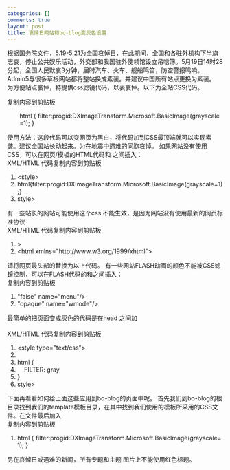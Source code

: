 ```yaml
--- 
categories: []
comments: true
layout: post
title: 哀悼日网站和bo-blog变灰色设置
---
```

根据国务院文件，5.19-5.21为全国哀悼日，在此期间，全国和各驻外机构下半旗志哀，停止公共娱乐活动，外交部和我国驻外使领馆设立吊唁簿。5月19日14时28分起，全国人民默哀3分钟，届时汽车、火车、舰船鸣笛，防空警报鸣响。 Admin5与很多草根网站都将整站换成素装。并建议中国所有站点更换为素装。<br>
为方便站点哀悼，特提供css滤镜代码，以表哀悼。以下为全站CSS代码。
<div class="codeText">
<span class="copyCodeText" onclick="copyIdText('code_9157');" style="cursor: pointer">复制内容到剪贴板</span>
<div id="code_9157">
<ol class="dp-css" style="border-bottom: 0px; border-left: 0px; list-style-type: none; margin-left: 5px; border-top: 0px; border-right: 0px">
<li class="alt"><span><span>html { filter:progid:DXImageTransform.Microsoft.BasicImage(grayscale=1); }  </span></span></li>
</ol>
</div>
<link rel="stylesheet" type="text/css" href="http://www.xinlogs.com/editor/fckeditor/editor/plugins/insertcode/insertcode.css">
<script language="javascript" src="http://www.xinlogs.com/editor/fckeditor/editor/plugins/insertcode/excute.js" type="text/javascript"></script>
</div>
使用方法：这段代码可以变网页为黑白，将代码加到CSS最顶端就可以实现素装。建议全国站长动起来。为在地震中遇难的同胞哀悼。
如果网站没有使用CSS，可以在网页/模板的HTML代码<head>和</head> 之间插入：
<div class="codeText">
<div class="codeHead">
<span class="lantxt">XML/HTML 代码</span><span class="copyCodeText" onclick="copyIdText('code_9247');" style="cursor: pointer">复制内容到剪贴板</span>
</div>
<div id="code_9247">
<ol class="dp-xml">
<li class="alt"><span><span class="tag"><</span><span class="tag-name">style</span><span class="tag">></span><span>  </span></span></li>
    <li>
<span>html{filter:progid:DXImageTransform.Microsoft.BasicImage(</span><span class="attribute">grayscale</span><span>=</span><span class="attribute-value">1</span><span>);}   </span>
</li>
    <li class="alt">
<span class="tag"></</span><span class="tag-name">style</span><span class="tag">></span><span>  </span>
</li>
</ol>
</div>
<link rel="stylesheet" type="text/css" href="http://www.xinlogs.com/editor/fckeditor/editor/plugins/insertcode/insertcode.css">
<script language="javascript" src="http://www.xinlogs.com/editor/fckeditor/editor/plugins/insertcode/excute.js" type="text/javascript"></script>
</div>
有一些站长的网站可能使用这个css 不能生效，是因为网站没有使用最新的网页标准协议
<div class="codeText">
<div class="codeHead">
<span class="lantxt">XML/HTML 代码</span><span class="copyCodeText" onclick="copyIdText('code_7852');" style="cursor: pointer">复制内容到剪贴板</span>
</div>
<div id="code_7852">
<ol class="dp-xml">
<li class="alt"><span><span><!DOCTYPE html PUBLIC "-//W3C//DTD XHTML 1.0 Transitional//EN" "http://www.w3.org/TR/xhtml1/DTD/xhtml1-transitional.dtd"</span><span class="tag">></span><span>  </span></span></li>
    <li>
<span class="tag"><</span><span class="tag-name">html</span><span> </span><span class="attribute">xmlns</span><span>=</span><span class="attribute-value">"http://www.w3.org/1999/xhtml"</span><span class="tag">></span><span>  </span>
</li>
</ol>
</div>
<link rel="stylesheet" type="text/css" href="http://www.xinlogs.com/editor/fckeditor/editor/plugins/insertcode/insertcode.css">
<script language="javascript" src="http://www.xinlogs.com/editor/fckeditor/editor/plugins/insertcode/excute.js" type="text/javascript"></script>
</div>
请将网页最头部的<html>替换为以上代码。
有一些网站FLASH动画的颜色不能被CSS滤镜控制，可以在FLASH代码的<object …>和</object>之间插入：
<div class="codeText">
<span class="copyCodeText" onclick="copyIdText('code_3112');" style="cursor: pointer">复制内容到剪贴板</span>
<div id="code_3112">
<ol class="dp-c">
<li class="alt"><span><span><param value=</span><span class="string">"false"</span><span> name=</span><span class="string">"menu"</span><span>/>   </span></span></li>
    <li>
<span><param value=</span><span class="string">"opaque"</span><span> name=</span><span class="string">"wmode"</span><span>/>  </span>
</li>
</ol>
</div>
<link rel="stylesheet" type="text/css" href="http://www.xinlogs.com/editor/fckeditor/editor/plugins/insertcode/insertcode.css">
<script language="javascript" src="http://www.xinlogs.com/editor/fckeditor/editor/plugins/insertcode/excute.js" type="text/javascript"></script>
</div>
最简单的把页面变成灰色的代码是在head 之间加<br>
 
<div class="codeText">
<div class="codeHead">
<span class="lantxt">XML/HTML 代码</span><span class="copyCodeText" onclick="copyIdText('code_7466');" style="cursor: pointer">复制内容到剪贴板</span>
</div>
<div id="code_7466">
<ol class="dp-xml">
<li class="alt"><span><span class="tag"><</span><span class="tag-name">style</span><span> </span><span class="attribute">type</span><span>=</span><span class="attribute-value">"text/css"</span><span class="tag">></span><span>  </span></span></li>
    <li><span>  </span></li>
    <li class="alt"><span>html {   </span></li>
    <li><span>    FILTER: gray   </span></li>
    <li class="alt"><span>}   </span></li>
    <li>
<span class="tag"></</span><span class="tag-name">style</span><span class="tag">></span><span>  </span>
</li>
</ol>
</div>
<link rel="stylesheet" type="text/css" href="http://www.xinlogs.com/editor/fckeditor/editor/plugins/insertcode/insertcode.css">
<script language="javascript" src="http://www.xinlogs.com/editor/fckeditor/editor/plugins/insertcode/excute.js" type="text/javascript"></script>
</div>
下面再看看如何给上面这些应用到bo-blog的页面中呢。
首先我们到bo-blog的根目录找到我们的template模板目录，在其中找到我们使用的模板所采用的CSS文件。在文件最后加入
<div class="codeText">
<span class="copyCodeText" onclick="copyIdText('code_7962');" style="cursor: pointer">复制内容到剪贴板</span>
<div id="code_7962">
<ol class="dp-xml">
<li class="alt"><span><span>html { filter:progid:DXImageTransform.Microsoft.BasicImage(</span><span class="attribute">grayscale</span><span>=</span><span class="attribute-value">1</span><span>); }    </span></span></li>
</ol>
</div>
<link rel="stylesheet" type="text/css" href="http://www.xinlogs.com/editor/fckeditor/editor/plugins/insertcode/insertcode.css">
<script language="javascript" src="http://www.xinlogs.com/editor/fckeditor/editor/plugins/insertcode/excute.js" type="text/javascript"></script>
</div>
另在哀悼日或遇难的新闻，所有专题和主题 图片上不能使用红色标题。
